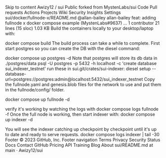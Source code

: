 Skip to content
Awizy12
/
sui
Public
forked from MystenLabs/sui
Code
Pull requests
Actions
Projects
Wiki
Security
Insights
Settings
sui/docker/fullnode-x/README.md
@allan-bailey
allan-bailey feat: adding fullnode x docker compose example (MystenLabs#9637)
…
 1 contributor
21 lines (15 sloc)  1.03 KB
Build the containers locally to your desktop/laptop with:

docker compose build
The build process can take a while to complete.
First start postgres so you can create the DB with the diesel command:

docker compose up postgres -d
Note that postgres will store its db data in ./postgres/data
psql -U postgres -p 5432 -h localhost -c 'create database sui_indexer_testnet'
run these in sui.git/crates/sui-indexer:
diesel setup --database-url=postgres://postgres:admin@localhost:5432/sui_indexer_testnet
Copy the fullnode.yaml and genesis.blob files for the network to use and put them in the fullnode/config/ folder.

docker compose up fullnode -d

verify it's working by watching the logs with docker compose logs fullnode -f
Once the full node is working, then start indexer with: docker compose up indexer -d

You will see the indexer catching up checkpoint by checkpoint until it's up to date and ready to serve requests. docker compose logs indexer | tail -30
Footer
© 2023 GitHub, Inc.
Footer navigation
Terms
Privacy
Security
Status
Docs
Contact GitHub
Pricing
API
Training
Blog
About
sui/README.md at main · Awizy12/sui
